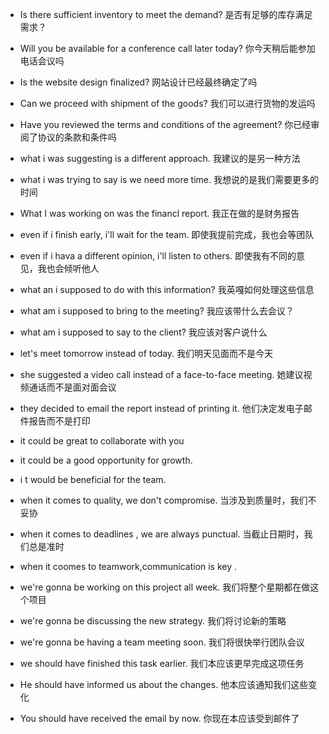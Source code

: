 * Is there sufficient inventory to meet the demand? 是否有足够的库存满足需求？

* Will you be available for a conference call later today?
你今天稍后能参加电话会议吗

* Is the website design finalized?
网站设计已经最终确定了吗

* Can we proceed with shipment of the goods?
我们可以进行货物的发运吗

* Have you reviewed the terms and conditions of the agreement?
你已经审阅了协议的条款和条件吗



* what i was suggesting is a different approach.
我建议的是另一种方法

* what i was trying to say is we need more time.
我想说的是我们需要更多的时间

* What I was working on was the financl report.
我正在做的是财务报告

* even if i finish early, i'll wait for the team.
即使我提前完成，我也会等团队

* even if i hava a different opinion, i'll listen to others.
即使我有不同的意见，我也会倾听他人

* what an i supposed to do with this information?
我英嘎如何处理这些信息

* what am i supposed to bring to the meeting?
我应该带什么去会议？

* what am i supposed to say to the client?
我应该对客户说什么

* let's meet tomorrow instead of today.
我们明天见面而不是今天

* she suggested a video call instead of a face-to-face meeting.
她建议视频通话而不是面对面会议

* they decided to email the report instead of printing it.
他们决定发电子邮件报告而不是打印

* it could be great to collaborate with you 
* it could be a good opportunity for growth.
* i t would be beneficial for the team.

* when it comes to quality, we don't compromise.
当涉及到质量时，我们不妥协
* when it comes to deadlines , we are always punctual.
当截止日期时，我们总是准时
* when it coomes to teamwork,communication is key .

* we're gonna be working on this project all week.
我们将整个星期都在做这个项目

* we're gonna be discussing the new strategy.
我们将讨论新的策略

* we're gonna be having a team meeting soon.
我们将很快举行团队会议

* we should have finished this task earlier.
我们本应该更早完成这项任务

* He should have informed us about the changes.
他本应该通知我们这些变化

* You should have received the email by now.
你现在本应该受到邮件了







